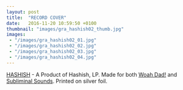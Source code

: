 ```yaml
---
layout: post
title:  "RECORD COVER"
date:   2016-11-20 10:59:50 +0100
thumbnail: "images/gra_hashish02_thumb.jpg"
images:
 - "/images/gra_hashish02_01.jpg"
 - "/images/gra_hashish02_02.jpg"
 - "/images/gra_hashish02_03.jpg"
 - "/images/gra_hashish02_04.jpg"
---
```


<a href="https://www.facebook.com/hashishsounds/">HASHISH</a> - A Product of Hashish, LP. Made for both <a href="http://www.woahdad.com/">Woah Dad!</a> and <a href="http://www.subliminalsounds.se/">Subliminal Sounds</a>. Printed on silver foil.